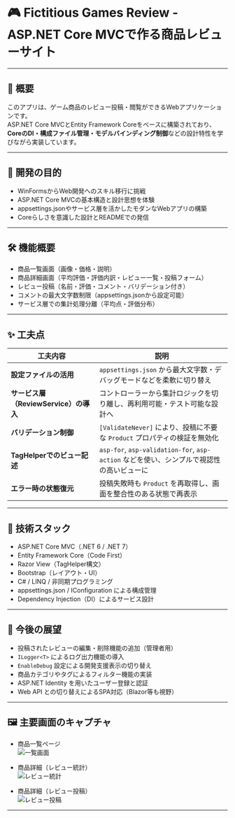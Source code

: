 # 🎮 Fictitious Games Review - ASP.NET Core MVCで作る商品レビューサイト

---

## 📌 概要

このアプリは、ゲーム商品のレビュー投稿・閲覧ができるWebアプリケーションです。  
ASP.NET Core MVCとEntity Framework Coreをベースに構築されており、**CoreのDI・構成ファイル管理・モデルバインディング制御**などの設計特性を学びながら実装しています。

---

## 🎯 開発の目的

- WinFormsからWeb開発へのスキル移行に挑戦
- ASP.NET Core MVCの基本構造と設計思想を体験
- appsettings.jsonやサービス層を活かしたモダンなWebアプリの構築
- Coreらしさを意識した設計とREADMEでの発信

---

## 🛠 機能概要

- 商品一覧画面（画像・価格・説明）
- 商品詳細画面（平均評価・評価内訳・レビュー一覧・投稿フォーム）
- レビュー投稿（名前・評価・コメント・バリデーション付き）
- コメントの最大文字数制限（appsettings.jsonから設定可能）
- サービス層での集計処理分離（平均点・評価分布）

---

## ✨ 工夫点

| 工夫内容 | 説明 |
|----------|------|
| **設定ファイルの活用** | `appsettings.json` から最大文字数・デバッグモードなどを柔軟に切り替え |
| **サービス層（ReviewService）の導入** | コントローラーから集計ロジックを切り離し、再利用可能・テスト可能な設計へ |
| **バリデーション制御** | `[ValidateNever]` により、投稿に不要な `Product` プロパティの検証を無効化 |
| **TagHelperでのビュー記述** | `asp-for`, `asp-validation-for`, `asp-action` などを使い、シンプルで視認性の高いビューに |
| **エラー時の状態復元** | 投稿失敗時も `Product` を再取得し、画面を整合性のある状態で再表示 |

---

## 🧪 技術スタック

- ASP.NET Core MVC（.NET 6 / .NET 7）
- Entity Framework Core（Code First）
- Razor View（TagHelper構文）
- Bootstrap（レイアウト・UI）
- C# / LINQ / 非同期プログラミング
- appsettings.json / IConfiguration による構成管理
- Dependency Injection（DI）によるサービス設計

---

## 🔮 今後の展望

- 投稿されたレビューの編集・削除機能の追加（管理者用）
- `ILogger<T>` によるログ出力機能の導入
- `EnableDebug` 設定による開発支援表示の切り替え
- 商品カテゴリやタグによるフィルター機能の実装
- ASP.NET Identity を用いたユーザー登録と認証
- Web API との切り替えによるSPA対応（Blazor等も視野）

---

## 🖼 主要画面のキャプチャ


- 商品一覧ページ  
  ![一覧画面](./Image/products-index.png)

- 商品詳細（レビュー統計）  
  ![レビュー統計](./Image/product-details.png)

- 商品詳細（レビュー投稿）  
  ![レビュー投稿](./Image/review-breakdown.png)

---
